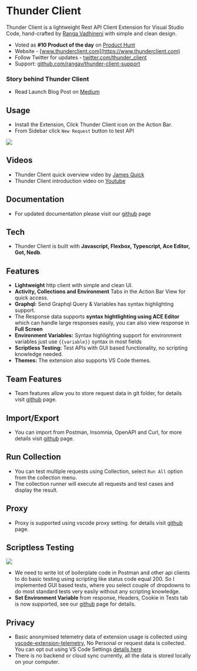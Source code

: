 # Thunder Client

Thunder Client is a lightweight Rest API Client Extension for Visual Studio Code, hand-crafted by [Ranga Vadhineni](https://twitter.com/ranga_vadhineni) with simple and clean design.

- Voted as **#10 Product of the day** on [Product Hunt](https://www.producthunt.com/posts/thunder-client)
- Website - [www.thunderclient.com](https://www.thunderclient.com)
- Follow Twitter for updates - [twitter.com/thunder_client](https://twitter.com/thunder_client)
- Support: [github.com/rangav/thunder-client-support](https://github.com/rangav/thunder-client-support)

### Story behind Thunder Client

- Read Launch Blog Post on [Medium](https://rangav.medium.com/thunder-client-alternative-to-postman-68ee0c9486d6)

## Usage

- Install the Extension, Click Thunder Client icon on the Action Bar.
- From Sidebar click `New Request` button to test API

![](https://github.com/rangav/thunder-client-support/blob/master/images/thunder-client.gif?raw=true)

## Videos

- Thunder Client quick overview video by [James Quick](https://www.youtube.com/watch?v=AbCTlemwZ1k)
- Thunder Client introduction video on [Youtube](https://www.youtube.com/watch?v=NKZ0ahNbmak)

## Documentation

- For updated documentation please visit our [github](https://github.com/rangav/thunder-client-support) page

## Tech

- Thunder Client is built with **Javascript, Flexbox, Typescript, Ace Editor, Got, Nedb**.

## Features

- **Lightweight** http client with simple and clean UI.
- **Activity, Collections and Environment** Tabs in the Action Bar View for quick access.
- **Graphql:** Send Graphql Query & Variables has syntax highlighting support.
- The Response data supports **syntax hightlighting using ACE Editor** which can handle large responses easily, you can also view response in **Full Screen**
- **Environment Variables:** Syntax highlighting support for environment variables just use `{{variable}}` syntax in most fields
- **Scriptless Testing:** Test APIs with GUI based functionality, no scripting knowledge needed.
- **Themes:** The extension also supports VS Code themes.

## Team Features

- Team features allow you to store request data in git folder, for details visit [github](https://github.com/rangav/thunder-client-support#team) page.

## Import/Export

- You can import from Postman, Insomnia, OpenAPI and Curl, for more details visit [github](https://github.com/rangav/thunder-client-support#import) page.

## Run Collection

- You can test multiple requests using Collection, select `Run All` option from the collection menu.
- The collection runner will execute all requests and test cases and display the result.

## Proxy

- Proxy is supported using vscode proxy setting. for details visit [github](https://github.com/rangav/thunder-client-support#proxy) page.

## Scriptless Testing

![](https://github.com/rangav/thunder-client-support/blob/master/images/thunder-client-tests.png?raw=true)

- We need to write lot of boilerplate code in Postman and other api clients to do basic testing using scripting like status code equal 200. So I implemented GUI based tests, where you select couple of dropdowns to do most standard tests very easily without any scripting knowledge.
- **Set Environment Variable** from response, Headers, Cookie in Tests tab is now supported, see our [github](https://github.com/rangav/thunder-client-support#testing) page for details.

## Privacy

- Basic anonymised telemetry data of extension usage is collected using [vscode-extension-telemetry](https://github.com/Microsoft/vscode-extension-telemetry), No Personal or request data is collected. You can opt out using VS Code Settings [details here](https://code.visualstudio.com/docs/getstarted/telemetry)
- There is no backend or cloud sync currently, all the data is stored locally on your computer.
